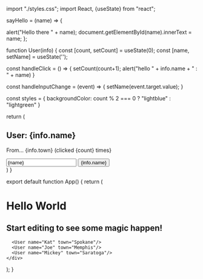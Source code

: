 import "./styles.css";
import React, {useState} from "react";

sayHello = (name) => {

  alert("Hello there " + name);
  document.getElementById(name).innerText = name;
};

function User(info) {
  const [count, setCount] = useState(0);
  const [name, setName] = useState('');

  const handleClick = () => {
    setCount(count+1);
    alert("hello " + info.name + " : " + name)
  }

  const handleInputChange = (event) => {
    setName(event.target.value);
  }

  const styles = {
    backgroundColor: count % 2 === 0 ? "lightblue" : "lightgreen"
  }

  return (
    <div style={styles}>
    <h2>User: {info.name}</h2>
    <p>From... {info.town} (clicked {count} times}</p>
    <input type="text" value={name} onChange={handleInputChange}/>
    <button onClick={handleClick}>{info.name}</button>
    </div>
  )
}

export default function App() {
  return (
    <div className="Apply">
      <h1>Hello World</h1>
      <h2>Start editing to see some magic happen!</h2>

      <User name="Kat" town="Spokane"/>
      <User name="Joe" town="Memphis"/>
      <User name="Mickey" town="Saratoga"/>
    </div>
  );
}

